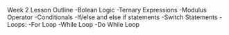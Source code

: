 Week 2 Lesson Outline
-Bolean Logic
-Ternary Expressions
-Modulus Operator
-Conditionals
-If/else and else if statements
-Switch Statements
-Loops:
-For Loop
-While Loop
-Do While Loop
